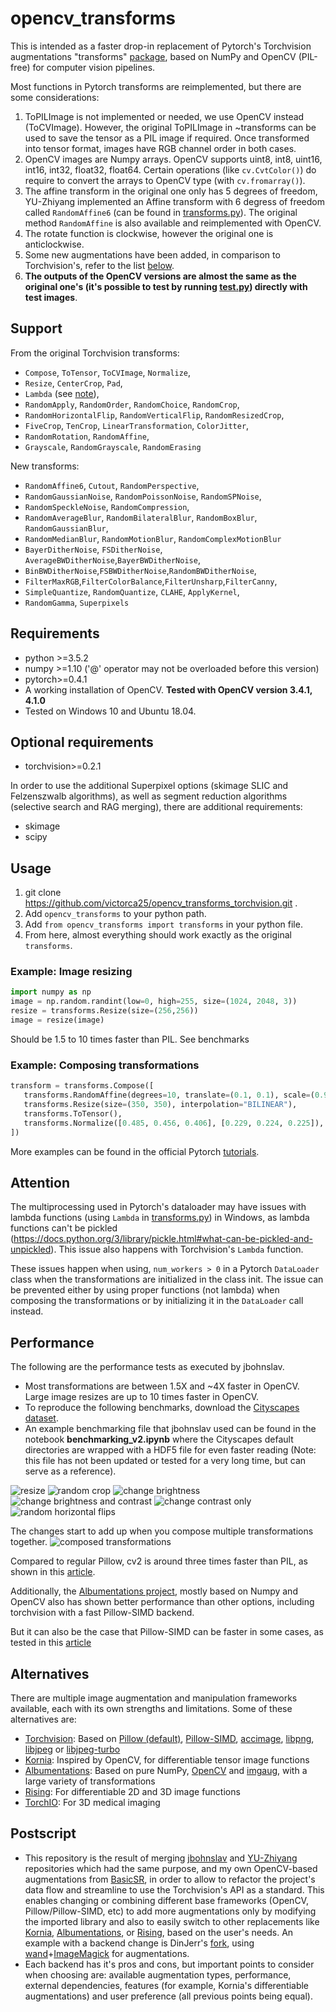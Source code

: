 # opencv_transforms

This is intended as a faster drop-in replacement of Pytorch's Torchvision augmentations "transforms" [package](https://github.com/pytorch/vision/tree/master/torchvision/transforms), based on NumPy and OpenCV (PIL-free) for computer vision pipelines. 

Most functions in Pytorch transforms are reimplemented, but there are some considerations:

1.  ToPILImage is not implemented or needed, we use OpenCV instead (ToCVImage). However, the original ToPILImage in ~transforms can be used to save the tensor as a PIL image if required. Once transformed into tensor format, images have RGB channel order in both cases.
2.  OpenCV images are Numpy arrays. OpenCV supports uint8, int8, uint16, int16, int32, float32, float64. Certain operations (like `cv.CvtColor()`) do require to convert the arrays to OpenCV type (with `cv.fromarray()`).
3.  The affine transform in the original one only has 5 degrees of freedom, YU-Zhiyang implemented an Affine transform with 6 degress of freedom called `RandomAffine6` (can be found in [transforms.py](opencv_transforms/transforms.py)). The original method `RandomAffine` is also available and reimplemented with OpenCV.
4.  The rotate function is clockwise, however the original one is anticlockwise.
5.  Some new augmentations have been added, in comparison to Torchvision's, refer to the list [below](#support).
6.  **The outputs of the OpenCV versions are almost the same as the original one's (it's possible to test by running [test.py](/test.py)) directly with test images**.

## Support

From the original Torchvision transforms:

-   `Compose`, `ToTensor`, `ToCVImage`, `Normalize`,
-   `Resize`, `CenterCrop`, `Pad`,
-   `Lambda` (see [note](#attention)),
-   `RandomApply`, `RandomOrder`, `RandomChoice`, `RandomCrop`,
-   `RandomHorizontalFlip`, `RandomVerticalFlip`, `RandomResizedCrop`,
-   `FiveCrop`, `TenCrop`, `LinearTransformation`, `ColorJitter`,
-   `RandomRotation`, `RandomAffine`,
-   `Grayscale`, `RandomGrayscale`, `RandomErasing`

New transforms:

-   `RandomAffine6`, `Cutout`, `RandomPerspective`,
-   `RandomGaussianNoise`, `RandomPoissonNoise`, `RandomSPNoise`,
-   `RandomSpeckleNoise`, `RandomCompression`, 
-   `RandomAverageBlur`, `RandomBilateralBlur`, `RandomBoxBlur`, `RandomGaussianBlur`,
-   `RandomMedianBlur`, `RandomMotionBlur`, `RandomComplexMotionBlur`
-   `BayerDitherNoise`, `FSDitherNoise`, `AverageBWDitherNoise`,`BayerBWDitherNoise`,
-   `BinBWDitherNoise`,`FSBWDitherNoise`,`RandomBWDitherNoise`,
-   `FilterMaxRGB`,`FilterColorBalance`,`FilterUnsharp`,`FilterCanny`,
-   `SimpleQuantize`, `RandomQuantize`, `CLAHE`, `ApplyKernel`,
-   `RandomGamma`, `Superpixels`

## Requirements

-   python >=3.5.2
-   numpy >=1.10 ('@' operator may not be overloaded before this version)
-   pytorch>=0.4.1
-   A working installation of OpenCV. **Tested with OpenCV version 3.4.1, 4.1.0**
-   Tested on Windows 10 and Ubuntu 18.04.

## Optional requirements

-   torchvision>=0.2.1

In order to use the additional Superpixel options (skimage SLIC and Felzenszwalb algorithms), as well as segment reduction algorithms (selective search and RAG merging), there are additional requirements:
-   skimage
-   scipy

## Usage

1.  git clone <https://github.com/victorca25/opencv_transforms_torchvision.git> .
2.  Add `opencv_transforms` to your python path.
3.  Add `from opencv_transforms import transforms` in your python file.
4.  From here, almost everything should work exactly as the original `transforms`.

### Example: Image resizing

```python
import numpy as np
image = np.random.randint(low=0, high=255, size=(1024, 2048, 3))
resize = transforms.Resize(size=(256,256))
image = resize(image)
```

Should be 1.5 to 10 times faster than PIL. See benchmarks

### Example: Composing transformations

```py
transform = transforms.Compose([
   transforms.RandomAffine(degrees=10, translate=(0.1, 0.1), scale=(0.9, 1.1), shear=(-10, 0)),
   transforms.Resize(size=(350, 350), interpolation="BILINEAR"),
   transforms.ToTensor(),
   transforms.Normalize([0.485, 0.456, 0.406], [0.229, 0.224, 0.225]),
])
```

More examples can be found in the  official Pytorch [tutorials](https://pytorch.org/tutorials/beginner/transfer_learning_tutorial.html).

## Attention

The multiprocessing used in Pytorch's dataloader may have issues with lambda functions (using `Lambda` in [transforms.py](torchvision/transforms/transforms.py)) in Windows, as lambda functions can't be pickled (<https://docs.python.org/3/library/pickle.html#what-can-be-pickled-and-unpickled>). This issue also happens with Torchvision's `Lambda` function.

These issues happen when using, `num_workers > 0` in a Pytorch `DataLoader` class when the transformations are initialized in the class init. The issue can be prevented either by using proper functions (not lambda) when composing the transformations or by initializing it in the `DataLoader` call instead.

## Performance

The following are the performance tests as executed by jbohnslav. 

-   Most transformations are between 1.5X and ~4X faster in OpenCV. Large image resizes are up to 10 times faster in OpenCV.
-   To reproduce the following benchmarks, download the [Cityscapes dataset](https://www.cityscapes-dataset.com/). 
-   An example benchmarking file that jbohnslav used can be found in the notebook **benchmarking_v2.ipynb** where the Cityscapes default directories are wrapped with a HDF5 file for even faster reading (Note: this file has not been updated or tested for a very long time, but can serve as a reference).

![resize](benchmarks/benchmarking_Resize.png)
![random crop](benchmarks/benchmarking_Random_crop_quarter_size.png)
![change brightness](benchmarks/benchmarking_Color_brightness_only.png)
![change brightness and contrast](benchmarks/benchmarking_Color_constrast_and_brightness.png)
![change contrast only](benchmarks/benchmarking_Color_contrast_only.png)
![random horizontal flips](benchmarks/benchmarking_Random_horizontal_flip.png)

The changes start to add up when you compose multiple transformations together.
![composed transformations](benchmarks/benchmarking_Resize_flip_brightness_contrast_rotate.png)

Compared to regular Pillow, cv2 is around three times faster than PIL, as shown in this [article](https://www.kaggle.com/vfdev5/pil-vs-opencv).

Additionally, the [Albumentations project](https://github.com/albumentations-team/albumentations), mostly based on Numpy and OpenCV also has shown better performance than other options, including torchvision with a fast Pillow-SIMD backend.

But it can also be the case that Pillow-SIMD can be faster in some cases, as tested in this [article](https://python-pillow.org/pillow-perf/)

## Alternatives

There are multiple image augmentation and manipulation frameworks available, each with its own strengths and limitations. Some of these alternatives are:

-   [Torchvision](https://github.com/pytorch/vision): Based on [Pillow (default)](https://python-pillow.org/), [Pillow-SIMD](https://github.com/uploadcare/pillow-simd), [accimage](https://github.com/pytorch/accimage), [libpng](http://www.libpng.org/pub/png/libpng.html), [libjpeg](http://ijg.org/) or [libjpeg-turbo](https://libjpeg-turbo.org/)
-   [Kornia](https://github.com/kornia/kornia): Inspired by OpenCV, for differentiable tensor image functions
-   [Albumentations](https://github.com/albumentations-team/albumentations): Based on pure NumPy, [OpenCV](https://github.com/opencv/opencv) and [imgaug](https://github.com/aleju/imgaug), with a large variety of transformations
-   [Rising](https://github.com/PhoenixDL/rising): For differentiable 2D and 3D image functions
-   [TorchIO](https://github.com/fepegar/torchio): For 3D medical imaging

## Postscript
-   This repository is the result of merging [jbohnslav](https://github.com/jbohnslav/opencv_transforms) and [YU-Zhiyang](https://github.com/YU-Zhiyang/opencv_transforms_torchvision) repositories which had the same purpose, and my own OpenCV-based augmentations from [BasicSR](https://github.com/victorca25/BasicSR), in order to allow to refactor the project's data flow and streamline to use the Torchvision's API as a standard. This enables changing or combining different base frameworks (OpenCV, Pillow/Pillow-SIMD, etc) to add more augmentations only by modifying the imported library and also to easily switch to other replacements like [Kornia](https://github.com/kornia/kornia), [Albumentations](https://github.com/albumentations-team/albumentations), or [Rising](https://github.com/PhoenixDL/rising), based on the user's needs. An example with a backend change is DinJerr's [fork](https://github.com/DinJerr/BasicSR), using [wand](https://github.com/emcconville/wand)+[ImageMagick](https://imagemagick.org/) for augmentations.
-   Each backend has it's pros and cons, but important points to consider when choosing are: available augmentation types, performance, external dependencies, features (for example, Kornia's differentiable augmentations) and user preference (all previous points being equal).
